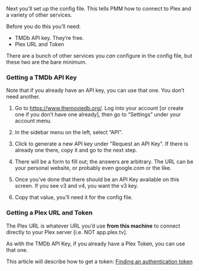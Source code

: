Next you’ll set up the config file.  This tells PMM how to connect to Plex and a variety of other services.

Before you do this you’ll need:

* TMDb API key.  They’re free.
* Plex URL and Token

There are a bunch of other services you *can* configure in the config file, but these two are the bare minimum.

### Getting a TMDb API Key

Note that if you already have an API key, you can use that one.  You don’t need another.

1. Go to https://www.themoviedb.org/.  Log into your account [or create one if you don’t have one already], then go to “Settings” under your account menu.
    
2. In the sidebar menu on the left, select “API”.
    
3. Click to generate a new API key under "Request an API Key".  If there is already one there, copy it and go to the next step.
    
4. There will be a form to fill out; the answers are arbitrary.  The URL can be your personal website, or probably even google.com or the like.
    
5. Once you’ve done that there should be an API Key available on this screen.  If you see v3 and v4, you want the v3 key.
    
6. Copy that value, you’ll need it for the config file.

### Getting a Plex URL and Token

The Plex URL is whatever URL you’d use **from this machine** to connect directly to your Plex server [i.e. NOT app.plex.tv].

As with the TMDb API Key, if you already have a Plex Token, you can use that one.

This article will describe how to get a token: [Finding an authentication token](https://support.plex.tv/articles/204059436-finding-an-authentication-token-x-plex-token/)


